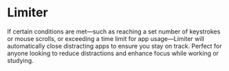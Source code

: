 # Limiter
If certain conditions are met—such as reaching a set number of keystrokes or mouse scrolls, or exceeding a time limit for app usage—Limiter will automatically close distracting apps to ensure you stay on track. Perfect for anyone looking to reduce distractions and enhance focus while working or studying.
